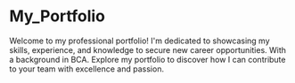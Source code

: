 # My_Portfolio
Welcome to my professional portfolio! I'm dedicated to showcasing my skills, experience, and knowledge to secure new career opportunities. With a background in BCA. Explore my portfolio to discover how I can contribute to your team with excellence and passion.
